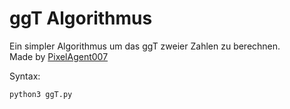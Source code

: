 # ggT Algorithmus

Ein simpler Algorithmus um das ggT zweier Zahlen zu berechnen.<br>
Made by [PixelAgent007](https://github.com/PixelAgent007)

Syntax:

```
python3 ggT.py
```
